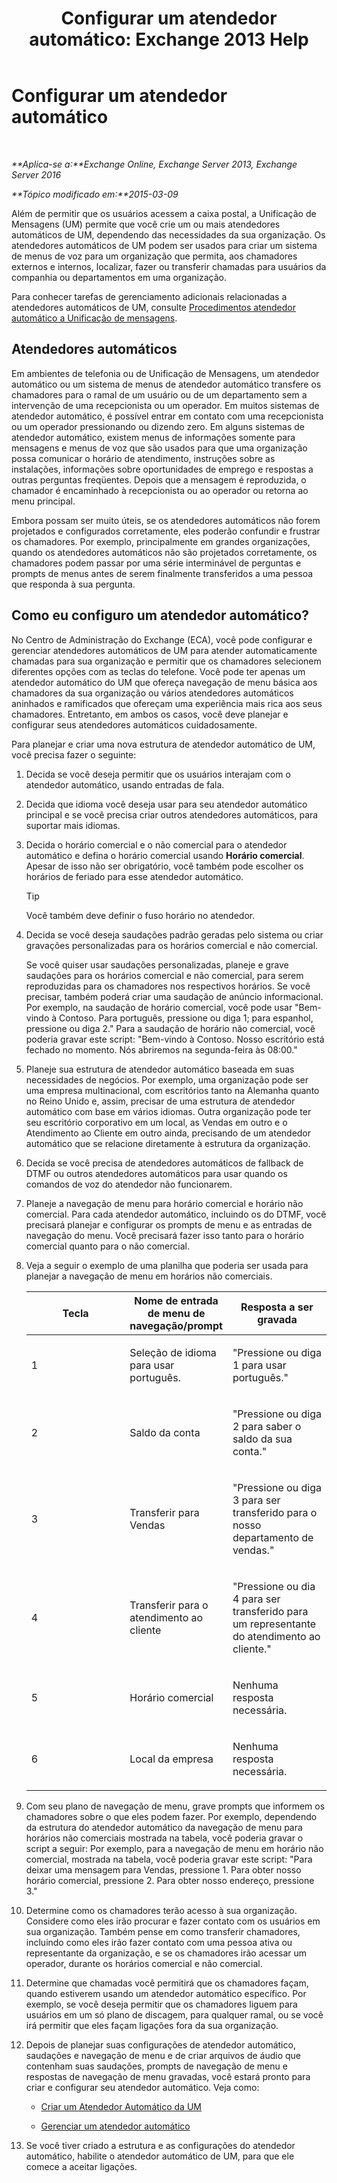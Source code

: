 ﻿---
title: 'Configurar um atendedor automático: Exchange 2013 Help'
TOCTitle: Configurar um atendedor automático
ms:assetid: 0a3492f8-8aba-4904-96fd-6e023175012a
ms:mtpsurl: https://technet.microsoft.com/pt-br/library/JJ673508(v=EXCHG.150)
ms:contentKeyID: 50484982
ms.date: 05/22/2018
mtps_version: v=EXCHG.150
ms.translationtype: MT
---

# Configurar um atendedor automático

 

_**Aplica-se a:**Exchange Online, Exchange Server 2013, Exchange Server 2016_

_**Tópico modificado em:**2015-03-09_

Além de permitir que os usuários acessem a caixa postal, a Unificação de Mensagens (UM) permite que você crie um ou mais atendedores automáticos de UM, dependendo das necessidades da sua organização. Os atendedores automáticos de UM podem ser usados para criar um sistema de menus de voz para um organização que permita, aos chamadores externos e internos, localizar, fazer ou transferir chamadas para usuários da companhia ou departamentos em uma organização.

Para conhecer tarefas de gerenciamento adicionais relacionadas a atendedores automáticos de UM, consulte [Procedimentos atendedor automático a Unificação de mensagens](um-auto-attendant-procedures-exchange-2013-help.md).

## Atendedores automáticos

Em ambientes de telefonia ou de Unificação de Mensagens, um atendedor automático ou um sistema de menus de atendedor automático transfere os chamadores para o ramal de um usuário ou de um departamento sem a intervenção de uma recepcionista ou um operador. Em muitos sistemas de atendedor automático, é possível entrar em contato com uma recepcionista ou um operador pressionando ou dizendo zero. Em alguns sistemas de atendedor automático, existem menus de informações somente para mensagens e menus de voz que são usados para que uma organização possa comunicar o horário de atendimento, instruções sobre as instalações, informações sobre oportunidades de emprego e respostas a outras perguntas freqüentes. Depois que a mensagem é reproduzida, o chamador é encaminhado à recepcionista ou ao operador ou retorna ao menu principal.

Embora possam ser muito úteis, se os atendedores automáticos não forem projetados e configurados corretamente, eles poderão confundir e frustrar os chamadores. Por exemplo, principalmente em grandes organizações, quando os atendedores automáticos não são projetados corretamente, os chamadores podem passar por uma série interminável de perguntas e prompts de menus antes de serem finalmente transferidos a uma pessoa que responda à sua pergunta.

## Como eu configuro um atendedor automático?

No Centro de Administração do Exchange (ECA), você pode configurar e gerenciar atendedores automáticos de UM para atender automaticamente chamadas para sua organização e permitir que os chamadores selecionem diferentes opções com as teclas do telefone. Você pode ter apenas um atendedor automático do UM que ofereça navegação de menu básica aos chamadores da sua organização ou vários atendedores automáticos aninhados e ramificados que ofereçam uma experiência mais rica aos seus chamadores. Entretanto, em ambos os casos, você deve planejar e configurar seus atendedores automáticos cuidadosamente.

Para planejar e criar uma nova estrutura de atendedor automático de UM, você precisa fazer o seguinte:

1.  Decida se você deseja permitir que os usuários interajam com o atendedor automático, usando entradas de fala.

2.  Decida que idioma você deseja usar para seu atendedor automático principal e se você precisa criar outros atendedores automáticos, para suportar mais idiomas.

3.  Decida o horário comercial e o não comercial para o atendedor automático e defina o horário comercial usando **Horário comercial**. Apesar de isso não ser obrigatório, você também pode escolher os horários de feriado para esse atendedor automático.
    

    > [!TIP]
    > Você também deve definir o fuso horário no atendedor.



4.  Decida se você deseja saudações padrão geradas pelo sistema ou criar gravações personalizadas para os horários comercial e não comercial.
    
    Se você quiser usar saudações personalizadas, planeje e grave saudações para os horários comercial e não comercial, para serem reproduzidas para os chamadores nos respectivos horários. Se você precisar, também poderá criar uma saudação de anúncio informacional. Por exemplo, na saudação de horário comercial, você pode usar "Bem-vindo à Contoso. Para português, pressione ou diga 1; para espanhol, pressione ou diga 2." Para a saudação de horário não comercial, você poderia gravar este script: "Bem-vindo à Contoso. Nosso escritório está fechado no momento. Nós abriremos na segunda-feira às 08:00."

5.  Planeje sua estrutura de atendedor automático baseada em suas necessidades de negócios. Por exemplo, uma organização pode ser uma empresa multinacional, com escritórios tanto na Alemanha quanto no Reino Unido e, assim, precisar de uma estrutura de atendedor automático com base em vários idiomas. Outra organização pode ter seu escritório corporativo em um local, as Vendas em outro e o Atendimento ao Cliente em outro ainda, precisando de um atendedor automático que se relacione diretamente à estrutura da organização.

6.  Decida se você precisa de atendedores automáticos de fallback de DTMF ou outros atendedores automáticos para usar quando os comandos de voz do atendedor não funcionarem.

7.  Planeje a navegação de menu para horário comercial e horário não comercial. Para cada atendedor automático, incluindo os do DTMF, você precisará planejar e configurar os prompts de menu e as entradas de navegação do menu. Você precisará fazer isso tanto para o horário comercial quanto para o não comercial.

8.  Veja a seguir o exemplo de uma planilha que poderia ser usada para planejar a navegação de menu em horários não comerciais.
    
    
    <table>
    <colgroup>
    <col style="width: 33%" />
    <col style="width: 33%" />
    <col style="width: 33%" />
    </colgroup>
    <thead>
    <tr class="header">
    <th><strong>Tecla</strong></th>
    <th><strong>Nome de entrada de menu de navegação/prompt</strong></th>
    <th><strong>Resposta a ser gravada</strong></th>
    </tr>
    </thead>
    <tbody>
    <tr class="odd">
    <td><p>1</p></td>
    <td><p>Seleção de idioma para usar português.</p></td>
    <td><p>&quot;Pressione ou diga 1 para usar português.&quot;</p></td>
    </tr>
    <tr class="even">
    <td><p>2</p></td>
    <td><p>Saldo da conta</p></td>
    <td><p>&quot;Pressione ou diga 2 para saber o saldo da sua conta.&quot;</p></td>
    </tr>
    <tr class="odd">
    <td><p>3</p></td>
    <td><p>Transferir para Vendas</p></td>
    <td><p>&quot;Pressione ou diga 3 para ser transferido para o nosso departamento de vendas.&quot;</p></td>
    </tr>
    <tr class="even">
    <td><p>4</p></td>
    <td><p>Transferir para o atendimento ao cliente</p></td>
    <td><p>&quot;Pressione ou dia 4 para ser transferido para um representante do atendimento ao cliente.&quot;</p></td>
    </tr>
    <tr class="odd">
    <td><p>5</p></td>
    <td><p>Horário comercial</p></td>
    <td><p>Nenhuma resposta necessária.</p></td>
    </tr>
    <tr class="even">
    <td><p>6</p></td>
    <td><p>Local da empresa</p></td>
    <td><p>Nenhuma resposta necessária.</p></td>
    </tr>
    </tbody>
    </table>


9.  Com seu plano de navegação de menu, grave prompts que informem os chamadores sobre o que eles podem fazer. Por exemplo, dependendo da estrutura do atendedor automático da navegação de menu para horários não comerciais mostrada na tabela, você poderia gravar o script a seguir: Por exemplo, para a navegação de menu em horário não comercial, mostrada na tabela, você poderia gravar este script: "Para deixar uma mensagem para Vendas, pressione 1. Para obter nosso horário comercial, pressione 2. Para obter nosso endereço, pressione 3."

10. Determine como os chamadores terão acesso à sua organização. Considere como eles irão procurar e fazer contato com os usuários em sua organização. Também pense em como transferir chamadores, incluindo como eles irão fazer contato com uma pessoa ativa ou representante da organização, e se os chamadores irão acessar um operador, durante os horários comercial e não comercial.

11. Determine que chamadas você permitirá que os chamadores façam, quando estiverem usando um atendedor automático específico. Por exemplo, se você deseja permitir que os chamadores liguem para usuários em um só plano de discagem, para qualquer ramal, ou se você irá permitir que eles façam ligações fora da sua organização.

12. Depois de planejar suas configurações de atendedor automático, saudações e navegação de menu e de criar arquivos de áudio que contenham suas saudações, prompts de navegação de menu e respostas de navegação de menu gravadas, você estará pronto para criar e configurar seu atendedor automático. Veja como:
    
      - [Criar um Atendedor Automático da UM](create-a-um-auto-attendant-exchange-2013-help.md)
    
      - [Gerenciar um atendedor automático](manage-a-um-auto-attendant-exchange-2013-help.md)

13. Se você tiver criado a estrutura e as configurações do atendedor automático, habilite o atendedor automático de UM, para que ele comece a aceitar ligações.

